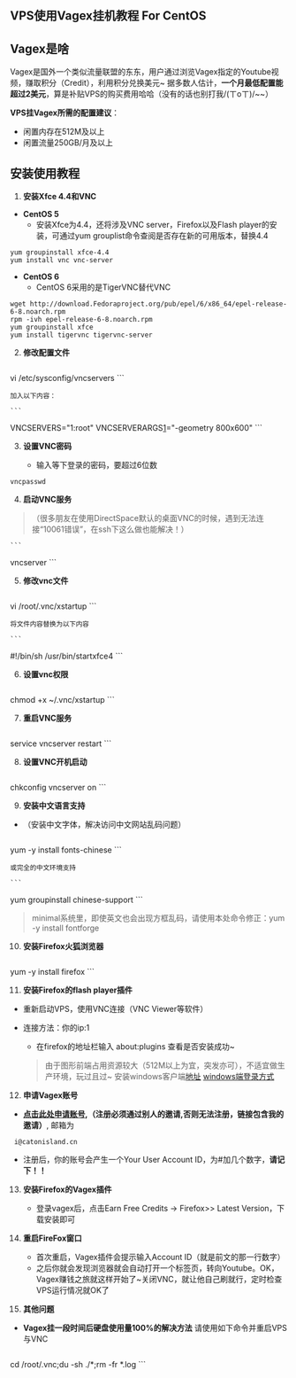 ## VPS使用Vagex挂机教程 For CentOS ##

Vagex是啥
--
Vagex是国外一个类似流量联盟的东东，用户通过浏览Vagex指定的Youtube视频，赚取积分（Credit），利用积分兑换美元~
据多数人估计，**一个月最低配置能超过2美元**，算是补贴VPS的购买费用哈哈（没有的话也别打我/(ㄒoㄒ)/~~）

**VPS挂Vagex所需的配置建议**：
 - 闲置内存在512M及以上
 - 闲置流量250GB/月及以上

安装使用教程
--

1. **安装Xfce 4.4和VNC**

 - **CentOS 5**
    - 安装Xfce为4.4，还将涉及VNC server，Firefox以及Flash player的安装，可通过yum grouplist命令查阅是否存在新的可用版本，替换4.4

  ```
yum groupinstall xfce-4.4
yum install vnc vnc-server
  ```

 - **CentOS 6**
    - CentOS 6采用的是TigerVNC替代VNC

  ```
wget http://download.Fedoraproject.org/pub/epel/6/x86_64/epel-release-6-8.noarch.rpm
rpm -ivh epel-release-6-8.noarch.rpm
yum groupinstall xfce
yum install tigervnc tigervnc-server
  ```

2. **修改配置文件**

	```
vi /etc/sysconfig/vncservers
	```

	加入以下内容：

	```
VNCSERVERS="1:root"
VNCSERVERARGS[1]="-geometry 800x600"
	```

3. **设置VNC密码**

	- 输入等下登录的密码，要超过6位数

  ```
vncpasswd
  ```

4. **启动VNC服务**

 >（很多朋友在使用DirectSpace默认的桌面VNC的时候，遇到无法连接“10061错误”，在ssh下这么做也能解决！）

	```
vncserver
	```

5. **修改vnc文件**

	```
vi /root/.vnc/xstartup
	```

	将文件内容替换为以下内容

	```
#!/bin/sh
/usr/bin/startxfce4
	```

6. **设置vnc权限**

	```
chmod +x ~/.vnc/xstartup
	```

7. **重启VNC服务**

	```
service vncserver restart
	```

8. **设置VNC开机启动**

	```
chkconfig vncserver on
	```

9. **安装中文语言支持**
 - （安装中文字体，解决访问中文网站乱码问题）

	```
yum -y install fonts-chinese
	```

	或完全的中文环境支持

	```
yum groupinstall chinese-support
	```

 > minimal系统里，即使英文也会出现方框乱码，请使用本处命令修正：yum -y install fontforge

10. **安装Firefox火狐浏览器**

	```
yum -y install firefox
	```

11. **安装Firefox的flash player插件**

 - 重新启动VPS，使用VNC连接（VNC Viewer等软件）
 - 连接方法：你的ip:1
 	- 在firefox的地址栏输入 about:plugins 查看是否安装成功~

	> 由于图形前端占用资源较大（512M以上为宜，突发亦可），不适宜做生产环境，玩过且过~
	> 安装windows客户端[地址][1]
	> [windows端登录方式][2]

12. **申请Vagex账号**

 - **[点击此处申请账号][3],（注册必须通过别人的邀请,否则无法注册，链接包含我的邀请）**, 邮箱为
 
```
 i@catonisland.cn
```
 

 - 注册后，你的账号会产生一个Your User Account ID，为#加几个数字，**请记下！！**

13. **安装Firefox的Vagex插件**

	- 登录vagex后，点击Earn Free Credits -> Firefox>> Latest Version，下载安装即可

14. **重启FireFox窗口**

	- 首次重启，Vagex插件会提示输入Account ID（就是前文的那一行数字）
	- 之后你就会发现浏览器就会自动打开一个标签页，转向Youtube。OK，Vagex赚钱之旅就这样开始了~关闭VNC，就让他自己刷就行，定时检查VPS运行情况就OK了

15. **其他问题**
 - **Vagex挂一段时间后硬盘使用量100%的解决方法**
    请使用如下命令并重启VPS与VNC

	```
cd /root/.vnc;du -sh ./*;rm -fr *.log
	```

  [1]: http://ftp-idc.pconline.com.cn/1eb24933b3763e1914dfd39001c8e196/pub/download/201010/VNC-5.3.2-Windows.exe
  [2]: http://jingyan.baidu.com/article/11c17a2c7f656af446e39def.html
  [3]: http://vagex.com/?ref=388497
